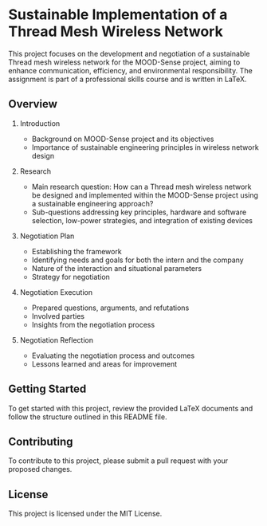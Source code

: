 # Sustainable Implementation of a Thread Mesh Wireless Network

This project focuses on the development and negotiation of a sustainable Thread mesh wireless network for the MOOD-Sense project, aiming to enhance communication, efficiency, and environmental responsibility. The assignment is part of a professional skills course and is written in LaTeX.

## Overview

1. Introduction
    - Background on MOOD-Sense project and its objectives
    - Importance of sustainable engineering principles in wireless network design

2. Research
    - Main research question: How can a Thread mesh wireless network be designed and implemented within the MOOD-Sense project using a sustainable engineering approach?
    - Sub-questions addressing key principles, hardware and software selection, low-power strategies, and integration of existing devices

3. Negotiation Plan
    - Establishing the framework
    - Identifying needs and goals for both the intern and the company
    - Nature of the interaction and situational parameters
    - Strategy for negotiation

4. Negotiation Execution
    - Prepared questions, arguments, and refutations
    - Involved parties
    - Insights from the negotiation process

5. Negotiation Reflection
    - Evaluating the negotiation process and outcomes
    - Lessons learned and areas for improvement

## Getting Started

To get started with this project, review the provided LaTeX documents and follow the structure outlined in this README file.

## Contributing

To contribute to this project, please submit a pull request with your proposed changes.

## License

This project is licensed under the MIT License.
